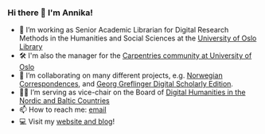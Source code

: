 ### Hi there 👋 I'm Annika!


- 💾 I’m working as Senior Academic Librarian for Digital Research Methods in the Humanities and Social Sciences at the [University of Oslo Library](https://www.ub.uio.no/english/)
- 🛠  I'm also the manager for the [Carpentries community at University of Oslo](https://uio-carpentry.github.io/)
- 📨  I’m collaborating on many different projects, e.g. [Norwegian Correspondences](https://github.com/norkorr), and [Georg Greflinger Digital Scholarly Edition](https://greflinger.hypotheses.org/).
- 👩‍💻  I’m serving as vice-chair on the Board of [Digital Humanities in the Nordic and Baltic Countries](http://dig-hum-nord.eu/)
- 📫  How to reach me: [email](mailto:arockenberger@gmail.com)
- 💻  Visit my [website and blog](http://www.annikarockenberger.com/)!
